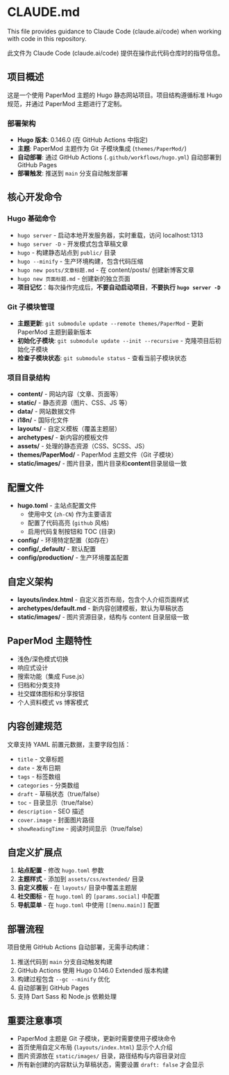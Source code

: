 # CLAUDE.md

This file provides guidance to Claude Code (claude.ai/code) when working with code in this repository.

此文件为 Claude Code (claude.ai/code) 提供在操作此代码仓库时的指导信息。

## 项目概述
这是一个使用 PaperMod 主题的 Hugo 静态网站项目。项目结构遵循标准 Hugo 规范，并通过 PaperMod 主题进行了定制。

### 部署架构
- **Hugo 版本**: 0.146.0 (在 GitHub Actions 中指定)
- **主题**: PaperMod 主题作为 Git 子模块集成 (`themes/PaperMod/`)
- **自动部署**: 通过 GitHub Actions (`.github/workflows/hugo.yml`) 自动部署到 GitHub Pages
- **部署触发**: 推送到 `main` 分支自动触发部署

## 核心开发命令

### Hugo 基础命令
- `hugo server` - 启动本地开发服务器，实时重载，访问 localhost:1313
- `hugo server -D` - 开发模式包含草稿文章
- `hugo` - 构建静态站点到 `public/` 目录
- `hugo --minify` - 生产环境构建，包含代码压缩
- `hugo new posts/文章标题.md` - 在 content/posts/ 创建新博客文章
- `hugo new 页面标题.md` - 创建新的独立页面
- **项目记忆**：每次操作完成后，**不要自动启动项目**，**不要执行 `hugo server -D`**

### Git 子模块管理
- **主题更新**: `git submodule update --remote themes/PaperMod` - 更新 PaperMod 主题到最新版本
- **初始化子模块**: `git submodule update --init --recursive` - 克隆项目后初始化子模块
- **检查子模块状态**: `git submodule status` - 查看当前子模块状态

### 项目目录结构
- **content/** - 网站内容（文章、页面等）
- **static/** - 静态资源（图片、CSS、JS 等）
- **data/** - 网站数据文件
- **i18n/** - 国际化文件
- **layouts/** - 自定义模板（覆盖主题层）
- **archetypes/** - 新内容的模板文件
- **assets/** - 处理的静态资源（CSS、SCSS、JS）
- **themes/PaperMod/** - PaperMod 主题文件（Git 子模块）
- **static/images/** - 图片目录，图片目录和**content**目录层级一致

## 配置文件
- **hugo.toml** - 主站点配置文件
  - 使用中文 (`zh-CN`) 作为主要语言
  - 配置了代码高亮 (`github` 风格)
  - 启用代码复制按钮和 TOC (目录)
- **config/** - 环境特定配置（如存在）
- **config/_default/** - 默认配置
- **config/production/** - 生产环境覆盖配置

## 自定义架构
- **layouts/index.html** - 自定义首页布局，包含个人介绍页面样式
- **archetypes/default.md** - 新内容创建模板，默认为草稿状态
- **static/images/** - 图片资源目录，结构与 content 目录层级一致

## PaperMod 主题特性
- 浅色/深色模式切换
- 响应式设计
- 搜索功能（集成 Fuse.js）
- 归档和分类支持
- 社交媒体图标和分享按钮
- 个人资料模式 vs 博客模式

## 内容创建规范
文章支持 YAML 前置元数据，主要字段包括：
- `title` - 文章标题
- `date` - 发布日期
- `tags` - 标签数组
- `categories` - 分类数组
- `draft` - 草稿状态（true/false）
- `toc` - 目录显示（true/false）
- `description` - SEO 描述
- `cover.image` - 封面图片路径
- `showReadingTime` - 阅读时间显示（true/false）

## 自定义扩展点
1. **站点配置** - 修改 `hugo.toml` 参数
2. **主题样式** - 添加到 `assets/css/extended/` 目录
3. **自定义模板** - 在 `layouts/` 目录中覆盖主题层
4. **社交图标** - 在 `hugo.toml` 的 `[params.social]` 中配置
5. **导航菜单** - 在 `hugo.toml` 中使用 `[[menu.main]]` 配置

## 部署流程
项目使用 GitHub Actions 自动部署，无需手动构建：
1. 推送代码到 `main` 分支自动触发构建
2. GitHub Actions 使用 Hugo 0.146.0 Extended 版本构建
3. 构建过程包含 `--gc --minify` 优化
4. 自动部署到 GitHub Pages
5. 支持 Dart Sass 和 Node.js 依赖处理

## 重要注意事项
- PaperMod 主题是 Git 子模块，更新时需要使用子模块命令
- 首页使用自定义布局 (`layouts/index.html`) 显示个人介绍
- 图片资源放在 `static/images/` 目录，路径结构与内容目录对应
- 所有新创建的内容默认为草稿状态，需要设置 `draft: false` 才会显示